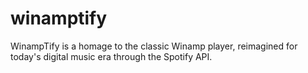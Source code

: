 # winamptify
WinampTify is a homage to the classic Winamp player, reimagined for today's digital music era through the Spotify API.
